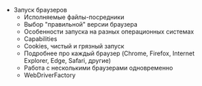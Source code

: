 * Запуск браузеров 
    - Исполняемые файлы-посредники
    - Выбор "правильной" версии браузера
    - Особенности запуска на разных операционных системах
    - Capabilities
    - Cookies, чистый и грязный запуск
    - Подробнее про каждый браузер (Chrome, Firefox, Internet Explorer, Edge, Safari, другие)
    - Работа с несколькими браузерами одновременно
    - WebDriverFactory

